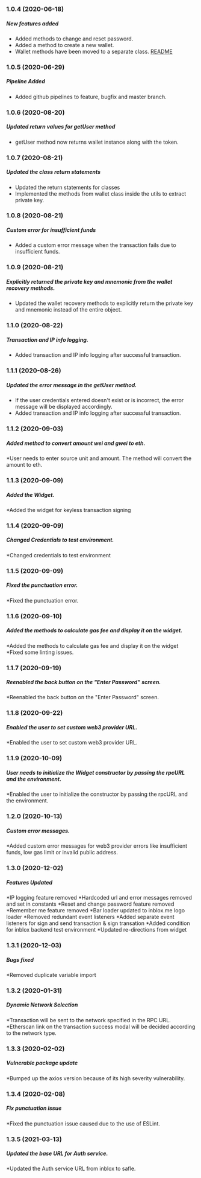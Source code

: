 ### 1.0.4 (2020-06-18)

##### New features added

* Added methods to change and reset password.
* Added a method to create a new wallet.
* Wallet methods have been moved to a separate class. [README](https://github.com/inbloxme/keyless#readme)

### 1.0.5 (2020-06-29)

##### Pipeline Added

* Added github pipelines to feature, bugfix and master branch.

### 1.0.6 (2020-08-20)

##### Updated return values for getUser method

* getUser method now returns wallet instance along with the token.

### 1.0.7 (2020-08-21)

##### Updated the class return statements

* Updated the return statements for classes
* Implemented the methods from wallet class inside the utils to extract private key.

### 1.0.8 (2020-08-21)

##### Custom error for insufficient funds

* Added a custom error message when the transaction fails due to insufficient funds.

### 1.0.9 (2020-08-21)

##### Explicitly returned the private key and mnemonic from the wallet recovery methods.

* Updated the wallet recovery methods to explicitly return the private key and mnemonic instead of the entire object.

### 1.1.0 (2020-08-22)

##### Transaction and IP info logging.
* Added transaction and IP info logging after successful transaction.

### 1.1.1 (2020-08-26)

##### Updated the error message in the getUser method.

* If the user credentials entered doesn't exist or is incorrect, the error message will be displayed accordingly.
* Added transaction and IP info logging after successful transaction.

### 1.1.2 (2020-09-03)

##### Added method to convert amount wei and gwei to eth.

*User needs to enter source unit and amount. The method will convert the amount to eth.

### 1.1.3 (2020-09-09)

##### Added the Widget.

*Added the widget for keyless transaction signing

### 1.1.4 (2020-09-09)

##### Changed Credentials to test environment.

*Changed credentials to test environment

### 1.1.5 (2020-09-09)

##### Fixed the punctuation error.

*Fixed the punctuation error.

### 1.1.6 (2020-09-10)

##### Added the methods to calculate gas fee and display it on the widget.

*Added the methods to calculate gas fee and display it on the widget
*Fixed some linting issues.

### 1.1.7 (2020-09-19)

##### Reenabled the back button on the "Enter Password" screen.

*Reenabled the back button on the "Enter Password" screen.

### 1.1.8 (2020-09-22)

##### Enabled the user to set custom web3 provider URL.

*Enabled the user to set custom web3 provider URL.

### 1.1.9 (2020-10-09)

##### User needs to initialize the Widget constructor by passing the rpcURL and the environment.

*Enabled the user to initialize the constructor by passing the rpcURL and the environment.

### 1.2.0 (2020-10-13)

##### Custom error messages.

*Added custom error messages for web3 provider errors like insufficient funds, low gas limit or invalid public address.

### 1.3.0 (2020-12-02)

##### Features Updated

*IP logging feature removed
*Hardcoded url and error messages removed and set in constants
*Reset and change password feature removed
*Remember me feature removed
*Bar loader updated to inblox.me logo loader
*Removed redundant event listeners
*Added separate event listeners for sign and send transaction & sign transation
*Added condition for inblox backend test environment
*Updated re-directions from widget


### 1.3.1 (2020-12-03)

##### Bugs fixed

*Removed duplicate variable import

### 1.3.2 (2020-01-31)

##### Dynamic Network Selection

*Transaction will be sent to the network specified in the RPC URL.
*Etherscan link on the transaction success modal will be decided according to the network type.

### 1.3.3 (2020-02-02)

##### Vulnerable package update

*Bumped up the axios version because of its high severity vulnerability.

### 1.3.4 (2020-02-08)

##### Fix punctuation issue

*Fixed the punctuation issue caused due to the use of ESLint.

### 1.3.5 (2021-03-13)

##### Updated the base URL for Auth service.

*Updated the Auth service URL from inblox to safle.